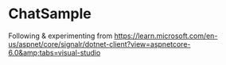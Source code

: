 # ChatSample
Following &amp; experimenting from https://learn.microsoft.com/en-us/aspnet/core/signalr/dotnet-client?view=aspnetcore-6.0&amp;tabs=visual-studio
